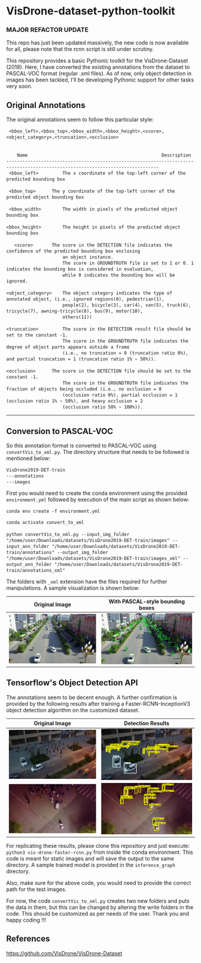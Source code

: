 # VisDrone-dataset-python-toolkit

### MAJOR REFACTOR UPDATE

This repo has just been updated massively, the new code is now available for all, please note that the rcnn script is still under scrutiny.

This repository provides a basic Pythonic toolkit for the VisDrone-Dataset (2018).
Here, I have converted the existing annotations from the dataset to PASCAL-VOC format (regular .xml files). As of now, only object detection in images has been tackled, I'll be developing Pythonic support for other tasks very soon.

## Original Annotations

The original annotations seem to follow this particular style:

     <bbox_left>,<bbox_top>,<bbox_width>,<bbox_height>,<score>,<object_category>,<truncation>,<occlusion>


        Name                                                  Description
    -------------------------------------------------------------------------------------------------------------------------------
     <bbox_left>	     The x coordinate of the top-left corner of the predicted bounding box

     <bbox_top>	     The y coordinate of the top-left corner of the predicted object bounding box

     <bbox_width>	     The width in pixels of the predicted object bounding box

    <bbox_height>	     The height in pixels of the predicted object bounding box

       <score>	     The score in the DETECTION file indicates the confidence of the predicted bounding box enclosing
                         an object instance.
                         The score in GROUNDTRUTH file is set to 1 or 0. 1 indicates the bounding box is considered in evaluation,
                         while 0 indicates the bounding box will be ignored.

    <object_category>    The object category indicates the type of annotated object, (i.e., ignored regions(0), pedestrian(1),
                         people(2), bicycle(3), car(4), van(5), truck(6), tricycle(7), awning-tricycle(8), bus(9), motor(10),
                         others(11))

    <truncation>	     The score in the DETECTION result file should be set to the constant -1.
                         The score in the GROUNDTRUTH file indicates the degree of object parts appears outside a frame
                         (i.e., no truncation = 0 (truncation ratio 0%), and partial truncation = 1 (truncation ratio 1% ~ 50%)).

    <occlusion>	     The score in the DETECTION file should be set to the constant -1.
                         The score in the GROUNDTRUTH file indicates the fraction of objects being occluded (i.e., no occlusion = 0
                         (occlusion ratio 0%), partial occlusion = 1 (occlusion ratio 1% ~ 50%), and heavy occlusion = 2
                         (occlusion ratio 50% ~ 100%)).

---

## Conversion to PASCAL-VOC

So this annotation format is converted to PASCAL-VOC using `convertVis_to_xml.py`. The directory structure that needs to be followed is mentioned below:

```
VisDrone2019-DET-train
---annotations
---images
```

First you would need to create the conda environment using the provided `environment.yml` followed by execution of the main script as shown below:

```
conda env create -f environment.yml
```

```
conda activate convert_to_xml

python convertVis_to_xml.py --input_img_folder "/home/user/Downloads/datasets/VisDrone2019-DET-train/images" --input_ann_folder "/home/user/Downloads/datasets/VisDrone2019-DET-train/annotations" --output_img_folder "/home/user/Downloads/datasets/VisDrone2019-DET-train/images_xml" --output_ann_folder "/home/user/Downloads/datasets/VisDrone2019-DET-train/annotations_xml"
```

The folders with `_xml` extension have the files required for further manipulations. A sample visualization is shown below:

|     Original Image     | With PASCAL-style bounding boxes |
| :--------------------: | :------------------------------: |
| ![](imgs/original.jpg) |     ![](imgs/converted.jpg)      |

## Tensorflow's Object Detection API

The annotations seem to be decent enough. A further confirmation is provided by the following results after training a Faster-RCNN-InceptionV3 object detection algorithm on the customized dataset.

| Original Image  |  Detection Results  |
| :-------------: | :-----------------: |
| ![](imgs/3.jpg) | ![](imgs/test3.png) |
| ![](imgs/2.jpg) | ![](imgs/test2.png) |

For replicating these results, please clone this repository and just execute:
`python3 vis-drone-faster-rcnn.py` from inside the conda environment. This code is meant for static images and will save the output to the same directory. A sample trained model is provided in the `inference_graph` directory.

Also, make sure for the above code, you would need to provide the correct path for the test images.

For now, the code `convertVis_to_xml.py` creates two new folders and puts the data in them, but this can be changed by altering the write folders in the code. This should be customized as per needs of the user. Thank you and happy coding !!!

## References

https://github.com/VisDrone/VisDrone-Dataset
